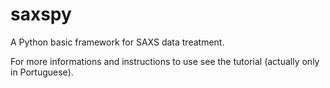 # saxspy
A Python basic framework for SAXS data treatment.

For more informations and instructions to use see the tutorial (actually only in Portuguese).
